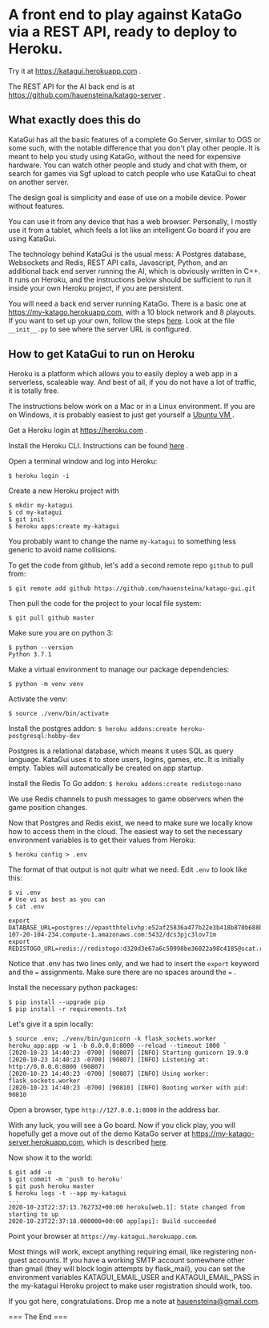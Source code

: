 
A front end to play against KataGo via a REST API, ready to deploy to Heroku.
================================================================================

Try it at https://katagui.herokuapp.com .

The REST API for the AI back end is at https://github.com/hauensteina/katago-server .

What exactly does this do
-----------------------------

KataGui has all the basic features of a complete Go Server, similar to OGS or some such, with the notable difference that you don't play other people. It is meant to help you study using KataGo, without the need for expensive hardware. You can watch other people and study and chat with them, or search for games via Sgf upload to catch people who use KataGui to cheat on another server.

The design goal is simplicity and ease of use on a mobile device. Power without features.

You can use it from any device that has a web browser. Personally, I mostly use it from a tablet, which feels a lot like an intelligent Go board if you are using KataGui.

The technology behind KataGui is the usual mess: A Postgres database, Websockets and Redis, REST API calls, Javascript, Python, and an additional back end server running the AI, which is obviously written in C++. It runs on Heroku, and the instructions below should be sufficient to run it inside your own Heroku project, if you are persistent.

You will need a back end server running KataGo. There is a basic one at https://my-katago.herokuapp.com, with a 10 block network and 8 playouts. If you want to set up your own, follow the steps [here](https://github.com/hauensteina/katago-server). Look at the file `__init__.py` to see where the server URL is configured.


How to get KataGui to run on Heroku
--------------------------------------

Heroku is a platform which allows you to easily deploy a web app in a serverless, scaleable way.
And best of all, if you do not have a lot of traffic, it is totally free.

The instructions below work on a Mac or in a Linux environment. If you are on Windows, it is probably easiest to just get yourself a [Ubuntu VM ](https://brb.nci.nih.gov/seqtools/installUbuntu.html).

Get a Heroku login at https://heroku.com .

Install the Heroku CLI. Instructions can be found [here](https://devcenter.heroku.com/articles/heroku-cli) .

Open a terminal window and log into Heroku:

```
$ heroku login -i
```

Create a new Heroku project with

```
$ mkdir my-katagui
$ cd my-katagui
$ git init
$ heroku apps:create my-katagui
```

You probably want to change the name `my-katagui` to something less generic to
avoid name collisions.

To get the code from github, let's add a second remote repo `github` to pull from:

`$ git remote add github https://github.com/hauensteina/katago-gui.git`

Then pull the code for the project to your local file system:

`$ git pull github master`

Make sure you are on python 3:

```
$ python --version
Python 3.7.1
```

Make a virtual environment to manage our package dependencies:

`$ python -m venv venv`

Activate the venv:

`$ source ./venv/bin/activate`

Install the postgres addon:
`$ heroku addons:create heroku-postgresql:hobby-dev`

Postgres is a relational database, which means it uses SQL as query language.
KataGui uses it to store users, logins, games, etc.
It is initially empty. Tables will automatically be created on app startup.

Install the Redis To Go addon:
`$ heroku addons:create redistogo:nano`

We use Redis channels to push messages to game observers when the game position changes.

Now that Postgres and Redis exist, we need to make sure we locally know how to access them in the cloud. The easiest way to set the necessary environment variables is to get their values from Heroku:

`$ heroku config > .env`

The format of that output is not quitr what we need. Edit `.env` to look like this:

```
$ vi .env
# Use vi as best as you can
$ cat .env

export DATABASE_URL=postgres://epaotthtelivhp:e52af25836a477b22e3b418b870b688b8615aa5704225b6e7923f9fa5802fbe9@ec2-107-20-104-234.compute-1.amazonaws.com:5432/dcs3pjc3lov71m
export REDISTOGO_URL=redis://redistogo:d320d3e67a6c50998be36022a98c4185@scat.redistogo.com:10501/

```

Notice that .env has two lines only, and we had to insert the `export` keyword and the `=` assignments.
Make sure there are no spaces around the `=` .

Install the necessary python packages:

```
$ pip install --upgrade pip
$ pip install -r requirements.txt
```

Let's give it a spin locally:

```
$ source .env; ./venv/bin/gunicorn -k flask_sockets.worker heroku_app:app -w 1 -b 0.0.0.0:8000 --reload --timeout 1000 `
[2020-10-23 14:40:23 -0700] [90807] [INFO] Starting gunicorn 19.9.0
[2020-10-23 14:40:23 -0700] [90807] [INFO] Listening at: http://0.0.0.0:8000 (90807)
[2020-10-23 14:40:23 -0700] [90807] [INFO] Using worker: flask_sockets.worker
[2020-10-23 14:40:23 -0700] [90810] [INFO] Booting worker with pid: 90810
```

Open a browser, type `http://127.0.0.1:8000` in the address bar.

With any luck, you will see a Go board. Now if you click play, you will hopefully get a move out of the
demo KataGo server at https://my-katago-server.herokuapp.com, which is described
[here](https://github.com/hauensteina/katago-server).

Now show it to the world:

```
$ git add -u
$ git commit -m 'push to heroku'
$ git push heroku master
$ heroku logs -t --app my-katagui
...
2020-10-23T22:37:13.762732+00:00 heroku[web.1]: State changed from starting to up
2020-10-23T22:37:18.000000+00:00 app[api]: Build succeeded
```

Point your browser at `https://my-katagui.herokuapp.com`.


Most things will work, except anything requiring email, like registering non-guest accounts.
If you have a working SMTP account somewhere other than gmail (they will block login attempts by flask_mail),
you can set the environment variables KATAGUI_EMAIL_USER and KATAGUI_EMAIL_PASS in the my-katagui Heroku project
to make user registration should work, too.

If you got here, congratulations. Drop me a note at hauensteina@gmail.com.

=== The End ===
